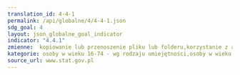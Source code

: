 ```yaml
---
translation_id: 4-4-1
permalink: /api/globalne/4/4-4-1.json
sdg_goal: 4
layout: json_globalne_goal_indicator
indicator: "4.4.1"
zmienne:  kopiowanie lub przenoszenie pliku lub folderu,korzystanie z arkuszy kalkulacyjnych,przenoszenie plików pomiędzy komputerem a innymi urządzeniami,zmienianie ustawień dowolnego oprogramowania lub systemu operacyjnego,tworzenie prezentacji lub dokumentów łączących tekst obrazki tabelki lub wykresy,wysyłanie i odbieranie e-maila;kopiowanie lub przenoszenie pliku lub folderu_,korzystanie z arkuszy kalkulacyjnych_,przenoszenie plików pomiędzy komputerem a innymi urządzeniami_,zmienianie ustawień dowolnego oprogramowania lub systemu operacyjnego_,tworzenie prezentacji lub dokumentów łączących tekst obrazki tabelki lub wykresy_,wysyłanie i odbieranie e-maila_;
kategorie: osoby w wieku 16-74 - wg rodzaju umiejętności,osoby w wieku 16-24 - wg rodzaju umiejętności
source_url: www.stat.gov.pl
---
```

